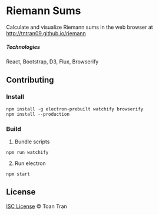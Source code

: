 # Riemann Sums

Calculate and visualize Riemann sums in the web browser at http://tntran09.github.io/riemann

##### Technologies
React, Bootstrap, D3, Flux, Browserify

## Contributing
### Install

```
npm install -g electron-prebuilt watchify browserify
npm install --production
```

### Build
1) Bundle scripts
```
npm run watchify
```
2) Run electron
```
npm start
```

## License

[ISC License](http://www.isc.org/downloads/software-support-policy/isc-license/) © Toan Tran
